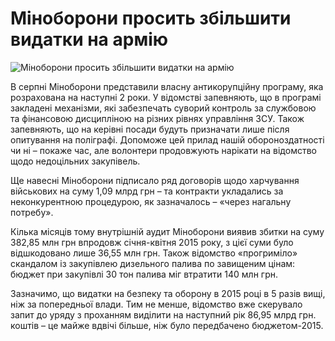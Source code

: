 Міноборони просить збільшити видатки на армію
====

![Міноборони просить збільшити видатки на армію](http://yorkshireairmuseum.org/wp-content/uploads/2011/12/Chieftain-100-Tank11.jpg)

В серпні Міноборони представили власну антикорупційну програму, яка розрахована на наступні 2 роки. У відомстві запевняють, що в програмі закладені механізми, які забезпечать суворий контроль за службовою та фінансовою дисципліною на різних рівнях управління ЗСУ. Також запевняють, що на керівні посади будуть призначати лише після опитування на поліграфі. Допоможе цей прилад нашій обороноздатності чи ні – покаже час, але волонтери продовжують нарікати на відомство щодо недоцільних закупівель.

Ще навесні Міноборони підписало ряд договорів щодо харчування військових на суму 1,09 млрд грн – та контракти укладались за неконкурентною процедурою, як зазначалось – «через нагальну потребу». 

Кілька місяців тому внутрішній аудит Міноборони виявив збитки на суму 382,85 млн грн впродовж січня-квітня 2015 року, з цієї суми було відшкодовано лише 36,55 млн грн. Також відомство «прогриміло» скандалом із закупівлею дизельного палива по завищеним цінам: бюджет при закупівлі 30 тон палива міг втратити 140 млн грн.

Зазначимо, що видатки на безпеку та оборону в 2015 році в 5 разів вищі, ніж за попередньої влади. Тим не менше, відомство вже скерувало запит до уряду з проханням виділити на наступний рік 86,95 млрд грн. коштів – це майже вдвічі більше, ніж було передбачено бюджетом-2015.

